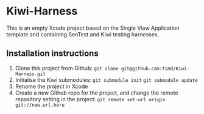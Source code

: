 Kiwi-Harness
============

This is an empty Xcode project based on the Single View Application template and containing SenTest and Kiwi testing harnesses.

Installation instructions
-------------------------

1. Clone this project from Github: `git clone git@github.com:timd/Kiwi-Harness.git`
2. Initialise the Kiwi submodules:
    `git submodule init`
	`git submodule update`
3. Rename the project in Xcode
4. Create a new Github repo for the project, and change the remote repository setting in the project:
    `git remote set-url origin git://new.url.here`